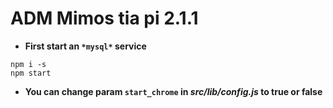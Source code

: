 # **ADM Mimos tia pi 2.1.1**

- **First start an ```*mysql*``` service**

```batch
npm i -s
npm start
```

- **You can change param ```start_chrome``` in *src/lib/config.js* to true or false**
